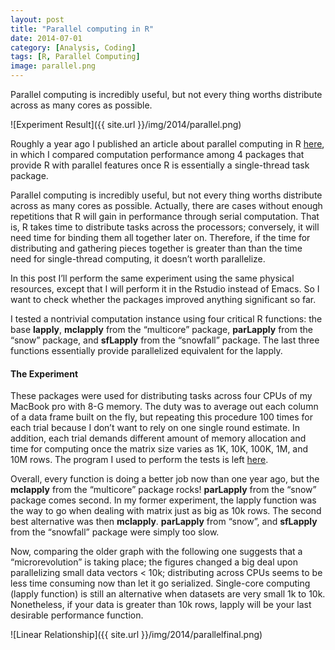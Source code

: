 ```yaml
---
layout: post
title: "Parallel computing in R"
date: 2014-07-01
category: [Analysis, Coding]
tags: [R, Parallel Computing]
image: parallel.png
---
```


Parallel computing is incredibly useful, but not every thing worths distribute across as many cores as possible.

<!--more-->

![Experiment Result]({{ site.url }}/img/2014/parallel.png)

Roughly a year ago I published an article about parallel computing in R [here](http://danielmarcelino.com/r/05-2013/parallel-processing-when-does-it-worth/), in which I compared computation performance among 4 packages that provide R with parallel features once R is essentially a single-thread task package.

Parallel computing is incredibly useful, but not every thing worths distribute across as many cores as possible. Actually, there are cases without enough repetitions that R will gain in performance through serial computation. That is, R takes time to distribute tasks across the processors; conversely, it will need time for binding them all together later on. Therefore, if the time for distributing and gathering pieces together is greater than than the time need for single-thread computing, it doesn’t worth parallelize.

In this post I’ll perform the same experiment using the same physical resources, except that I will perform it in the Rstudio instead of Emacs. So I want to check whether the packages improved anything significant so far.

I tested a nontrivial computation instance using four critical R functions: the base **lapply**, **mclapply** from the “multicore” package, **parLapply** from the “snow” package, and **sfLapply** from the “snowfall” package. The last three functions essentially provide parallelized equivalent for the lapply.

#### The Experiment
These packages were used for distributing tasks across four CPUs of my MacBook pro with 8-G memory. The duty was to average out each column of a data frame built on the fly, but repeating this procedure 100 times for each trial because I don’t want to rely on one single round estimate. In addition, each trial demands different amount of memory allocation and time for computing once the matrix size varies as 1K, 10K, 100K, 1M, and 10M rows. The program I used to perform the tests is left [here](https://gist.github.com/danielmarcelino/5668701).

Overall, every function is doing a better job now than one year ago, but the **mclapply** from the “multicore” package rocks! **parLapply** from the “snow” package comes second. In my former experiment, the lapply function was the way to go when dealing with matrix just as big as 10k rows. The second best alternative was then **mclapply**. **parLapply** from “snow”, and **sfLapply** from the “snowfall” package were simply too slow.

Now, comparing the older graph with the following one suggests that a “microrevolution” is taking place; the figures changed a big deal upon parallelizing small data vectors < 10k; distributing across CPUs seems to be less time consuming now than let it go serialized. Single-core computing (lapply function) is still an alternative when datasets are very small 1k to 10k. Nonetheless, if your data is greater than 10k rows, lapply will be your last desirable performance function.

![Linear Relationship]({{ site.url }}/img/2014/parallelfinal.png)
